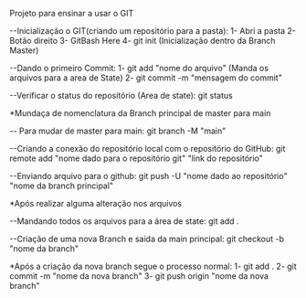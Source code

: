 Projeto para ensinar a usar o GIT

--Inicialização o GIT(criando um repositório para a pasta):
1- Abri a pasta
2- Botão direito
3- GitBash Here
4- git init (Inicialização dentro da Branch Master)

--Dando o primeiro Commit:
1- git add "nome do arquivo" (Manda os arquivos para a area de State)
2- git commit -m "mensagem do commit"

--Verificar o status do repositório (Area de state):
git status

*Mundaça de nomenclatura da Branch principal de master para main

-- Para mudar de master para main:
git branch -M "main"

--Criando a conexão do repositório local com o repositório do GitHub:
git remote add "nome dado para o repositório git" "link do repositório"

--Enviando arquivo para o github:
git push -U "nome dado ao repositório" "nome da branch principal"


*Após realizar alguma alteração nos arquivos

--Mandando todos os arquivos para a área de state:
git add .

--Criação de uma nova Branch e saida da main principal:
git checkout -b "nome da branch"


*Após a criação da nova branch segue o processo normal:
1- git add .
2- git commit -m "nome da nova branch"
3- git push origin "nome da nova branch"
